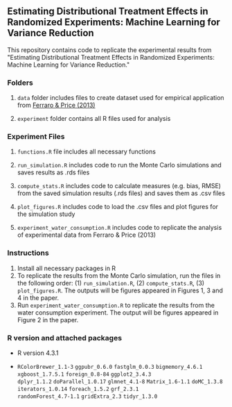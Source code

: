 
## Estimating Distributional Treatment Effects in Randomized Experiments: Machine Learning for Variance Reduction
This repository contains code to replicate the experimental results from "Estimating Distributional Treatment Effects in Randomized Experiments: Machine Learning for Variance Reduction."

### Folders 

1. `data` folder includes files to create dataset used for empirical application from [Ferraro & Price (2013)](https://direct.mit.edu/rest/article-abstract/95/1/64/58053/Using-Nonpecuniary-Strategies-to-Influence)

2. `experiment` folder contains all R files used for analysis

### Experiment Files 

1. `functions.R` file includes all necessary functions

2. `run_simulation.R` includes code to run the Monte Carlo simulations and saves results as .rds files

3. `compute_stats.R` includes code to calculate measures (e.g. bias, RMSE) from the saved simulation results (.rds files) and saves them as .csv files

4. `plot_figures.R` includes code to load the .csv files and plot figures for the simulation study

3. `experiment_water_consumption.R` includes code to replicate the analysis of experimental data from Ferraro & Price (2013)

### Instructions

1.  Install all necessary packages in R
2.  To replicate the results from the
    Monte Carlo simulation, run the files in the following order: (1) `run_simulation.R`, (2) `compute_stats.R`, (3) `plot_figures.R`. The outputs will be figures appeared in Figures 1, 3 and 4 in the paper. 
3.  Run `experiment_water_consumption.R` to replicate the results from the water consumption experiment. The output will be figures appeared in
    Figure 2 in the paper.
    
### R version and attached packages
- R version 4.3.1

- `RColorBrewer_1.1-3` `ggpubr_0.6.0`       `fastglm_0.0.3`      `bigmemory_4.6.1`    `xgboost_1.7.5.1`    `foreign_0.8-84`     `ggplot2_3.4.3`     
`dplyr_1.1.2`  `doParallel_1.0.17`    `glmnet_4.1-8`         `Matrix_1.6-1.1`       `doMC_1.3.8`           `iterators_1.0.14`     `foreach_1.5.2`        `grf_2.3.1`           
`randomForest_4.7-1.1` `gridExtra_2.3`        `tidyr_1.3.0` 
